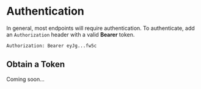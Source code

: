 # Authentication

In general, most endpoints will require authentication. To authenticate, add an `Authorization` header with a valid **Bearer** token.
```
Authorization: Bearer eyJg...fw5c
```

## Obtain a Token

Coming soon...